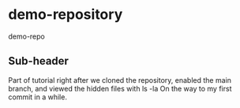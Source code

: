 # demo-repository
demo-repo

## Sub-header

Part of tutorial right after we cloned the repository, enabled the main branch, and viewed the hidden files with ls -la
On the way to my first commit in a while.